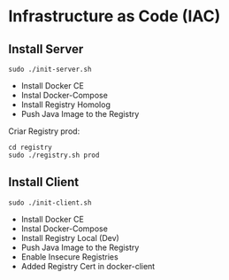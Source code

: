 # Infrastructure as Code (IAC)

## Install Server
```
sudo ./init-server.sh
```
- Install Docker CE
- Instal Docker-Compose
- Install Registry Homolog
- Push Java Image to the Registry   

Criar Registry prod:   
```
cd registry
sudo ./registry.sh prod
```

## Install Client
```
sudo ./init-client.sh
```
- Install Docker CE
- Instal Docker-Compose
- Install Registry Local (Dev)
- Push Java Image to the Registry   
- Enable Insecure Registries
- Added Registry Cert in docker-client